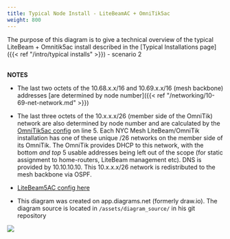 ```yaml
---
title: Typical Node Install - LiteBeamAC + OmniTik5ac
weight: 800
---
```


The purpose of this diagram is to give a technical overview of the typical LiteBeam + Omnitik5ac install described in the [Typical Installations page]({{< ref "/intro/typical installs" >}}) - scenario 2 <br/><br/>

**NOTES**

* The last two octets of the 10.68.x.x/16 and 10.69.x.x/16 (mesh backbone) addresses [are determined by node number]({{< ref "/networking/10-69-net-network.md" >}})

* The last three octets of the 10.x.x.x/26 (member side of the OmniTik) network are also determined by node number and are calculated by the [OmniTik5ac config](https://github.com/nycmeshnet/nycmesh-configs/blob/master/Omnitik5AC/omni-poe-ether5-ros7.rsc.tmpl) on line 5. Each NYC Mesh LiteBeam/OmniTik installation has one of these unique /26 networks on the member side of its OmniTik. The OmniTik provides DHCP to this network, with the bottom *and top* 5 usable addresses being left out of the scope (for static assignment to home-routers, LiteBeam management etc). DNS is provided by 10.10.10.10. This 10.x.x.x/26 network is redistributed to the mesh backbone via OSPF.

* [LiteBeam5AC config here](https://github.com/nycmeshnet/nycmesh-configs/blob/master/LiteBeam5AC/lbe-new-8_7_1.cfg.tmpl)

* This diagram was created on app.diagrams.net (formerly draw.io). The diagram source is located in `/assets/diagram_source/` in his git repository


<img src="/img/diagrams/typical_install_Litebeam_Omni.png">

